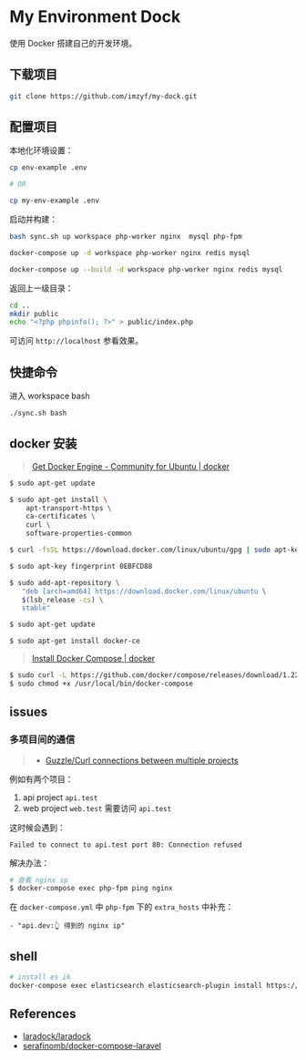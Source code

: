 # My Environment Dock

使用 Docker 搭建自己的开发环境。

## 下载项目

```bash
git clone https://github.com/imzyf/my-dock.git
```

## 配置项目

本地化环境设置：

```bash
cp env-example .env

# OR

cp my-env-example .env
```

启动并构建：

```bash
bash sync.sh up workspace php-worker nginx  mysql php-fpm

docker-compose up -d workspace php-worker nginx redis mysql

docker-compose up --build -d workspace php-worker nginx redis mysql
```

返回上一级目录：

```bash
cd ..
mkdir public
echo "<?php phpinfo(); ?>" > public/index.php
```

可访问 `http://localhost` 参看效果。

## 快捷命令

进入 workspace bash

```bash
./sync.sh bash
```

## docker 安装

> [Get Docker Engine - Community for Ubuntu | docker](https://docs.docker.com/install/linux/docker-ce/ubuntu/)

```bash
$ sudo apt-get update

$ sudo apt-get install \
    apt-transport-https \
    ca-certificates \
    curl \
    software-properties-common

$ curl -fsSL https://download.docker.com/linux/ubuntu/gpg | sudo apt-key add -

$ sudo apt-key fingerprint 0EBFCD88

$ sudo add-apt-repository \
   "deb [arch=amd64] https://download.docker.com/linux/ubuntu \
   $(lsb_release -cs) \
   stable"

$ sudo apt-get update

$ sudo apt-get install docker-ce
```

> [Install Docker Compose | docker](https://docs.docker.com/compose/install/)

```bash
$ sudo curl -L https://github.com/docker/compose/releases/download/1.22.0/docker-compose-$(uname -s)-$(uname -m) -o /usr/local/bin/docker-compose
$ sudo chmod +x /usr/local/bin/docker-compose
```

## issues

### 多项目间的通信

> - [Guzzle/Curl connections between multiple projects](https://github.com/laradock/laradock/issues/435)

例如有两个项目：

1. api project `api.test`
2. web project `web.test` 需要访问 `api.test`

这时候会遇到：

```log
Failed to connect to api.test port 80: Connection refused
```

解决办法：

```bash
# 查看 nginx ip
$ docker-compose exec php-fpm ping nginx
```

在 `docker-compose.yml` 中 `php-fpm` 下的 `extra_hosts` 中补充：

```env
- "api.dev:👆 得到的 nginx ip"
```

## shell

```bash
# install es ik
docker-compose exec elasticsearch elasticsearch-plugin install https://github.com/medcl/elasticsearch-analysis-ik/releases/download/v7.17.6/elasticsearch-analysis-ik-7.17.6.zip
```

## References

- [laradock/laradock](https://github.com/laradock/laradock)
- [serafinomb/docker-compose-laravel](https://github.com/serafinomb/docker-compose-laravel)
